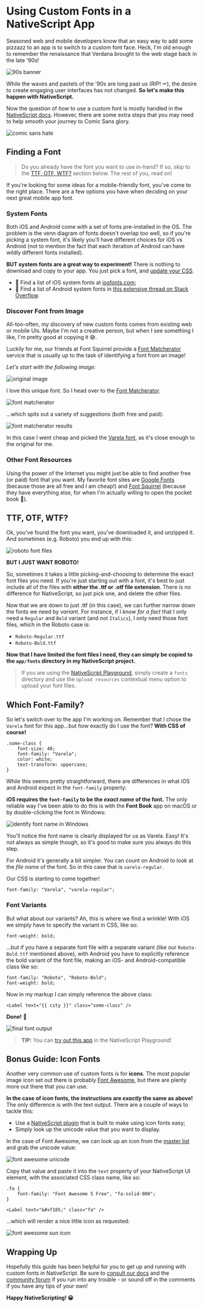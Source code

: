 # Using Custom Fonts in a NativeScript App

Seasoned web and mobile developers know that an easy way to add some pizzazz to an app is to switch to a custom font face. Heck, I'm old enough to remember the renaissance that Verdana brought to the web stage back in the late '90s!

![90s banner](90s.png)

While the waves and pastels of the '90s are long past us (RIP! ⚰️), the desire to create engaging user interfaces has not changed. **So let's make this happen with NativeScript.** 

Now the question of *how* to use a custom font is mostly handled in the [NativeScript docs](https://docs.nativescript.org/ui/styling#using-fonts). However, there are some extra steps that you may need to help smooth your journey to Comic Sans glory.

![comic sans hate](comic-sans.png)

## Finding a Font

> Do you already have the font you want to use in-hand? If so, skip to the [TTF, OTF, WTF?](#ttf) section below. The rest of you, read on!

If you're looking for some ideas for a mobile-friendly font, you've come to the right place. There are a few options you have when deciding on your next great mobile app font.

### System Fonts

Both iOS and Android come with a set of fonts pre-installed in the OS. The problem is the venn diagram of fonts doesn't overlap too well, so if you're picking a system font, it's likely you'll have different choices for iOS vs Android (not to mention the fact that each iteration of Android can have wildly different fonts installed).

**BUT system fonts are a great way to experiment!** There is nothing to download and copy to your app. You just pick a font, and [update your CSS](#css).

- 🍎 Find a list of iOS system fonts at [iosfonts.com](http://iosfonts.com/);
- 🤖 Find a list of Android system fonts in [this extensive thread on Stack Overflow](https://stackoverflow.com/questions/19691530/valid-values-for-androidfontfamily-and-what-they-map-to).

### Discover Font from Image

All-too-often, my discovery of new custom fonts comes from existing web or mobile UIs. Maybe I'm not a creative person, but when I see something I like, I'm pretty good at copying it 😅.

Luckily for me, our friends at Font Squirrel provide a [Font Matcherator](https://www.fontsquirrel.com/matcherator) service that is usually up to the task of identifying a font from an image!

*Let's start with the following image:*

![original image](original.png)

I love this unique font. So I head over to the [Font Matcherator](https://www.fontsquirrel.com/matcherator).

![font matcherator](matcherator.png)

...which spits out a variety of suggestions (both free and paid):

![font matcherator results](matcherator-results.png)

In this case I went cheap and picked the [Varela font](https://fonts.google.com/specimen/Varela), as it's close enough to the original for me.

### Other Font Resources

Using the power of the Internet you might just be able to find another free (or paid) font that you want. My favorite font sites are [Google Fonts](https://fonts.google.com/) (because those are all free and I am cheap!) and [Font Squirrel](https://www.fontsquirrel.com/) (because they have everything else, for when I'm actually willing to open the pocket book 💸).

<a name="ttf"></a>
## TTF, OTF, WTF?

Ok, you've found the font you want, you've downloaded it, and unzipped it. And sometimes (e.g. Roboto) you end up with this:

![roboto font files](roboto.png)

**BUT I JUST WANT ROBOTO!**

So, sometimes it takes a little picking-and-choosing to determine the exact font files you need. If you're just starting out with a font, it's best to just include all of the files with **either the .ttf or .otf file extension**. There is no difference for NativeScript, so just pick one, and delete the other files.

Now that we are down to just .ttf (in this case), we can further narrow down the fonts we need by *variant*. For instance, if I *know for a fact* that I only need a `Regular` and `Bold` variant (and not `Italics`), I only need those font files, which in the Roboto case is:

- `Roboto-Regular.ttf`
- `Roboto-Bold.ttf`

**Now that I have limited the font files I need, they can simply be copied to the `app/fonts` directory in my NativeScript project.**

> If you are using the [NativeScript Playground](https://play.nativescript.org/), simply create a `fonts` directory and use the `Upload resources` contextual menu option to upload your font files.

<a name="css"></a>
## Which Font-Family?

So let's switch over to the app I'm working on. Remember that I chose the `Varela` font for this app...but *how* exactly do I use the font? **With CSS of course!**

	.some-class {
	    font-size: 40;
	    font-family: "Varela";
	    color: white;
	    text-transform: uppercase;
	}

While this seems pretty straightforward, there are differences in what iOS and Android expect in the `font-family` property:

**iOS requires the `font-family` to be the *exact name* of the font.** The only reliable way I've been able to do this is with the **Font Book** app on macOS or by double-clicking the font in Windows:

![identify font name in Windows](font-windows.png)

You'll notice the font name is clearly displayed for us as Varela. Easy! It's not always as simple though, so it's good to make sure you always do this step.

For Android it's generally a bit simpler. You can count on Android to look at the *file name* of the font. So in this case that is `varela-regular`.

Our CSS is starting to come together!

	font-family: "Varela", "varela-regular";

### Font Variants

But what about our variants? Ah, this is where we find a wrinkle! With iOS we simply have to specify the variant in CSS, like so:

	font-weight: bold;
	
...but if you have a separate font file with a separate variant (like our `Roboto-Bold.ttf` mentioned above), with Android you have to explicitly reference the bold variant of the font file, making an iOS- and Android-compatible class like so:

	font-family: "Roboto", "Roboto-Bold";
	font-weight: bold;
	
Now in my markup I can simply reference the above class:

	<Label text="{{ city }}" class="some-class" />
	
**Done!** 🎉

![final font output](final.png)

> **TIP:** You can [try out this app](https://play.nativescript.org/?template=play-tsc&id=Y4fVGt&v=16) in the NativeScript Playground!

## Bonus Guide: Icon Fonts

Another very common use of custom fonts is for **icons**. The most popular image icon set out there is probably [Font Awesome](https://fontawesome.com/), but there are plenty more out there that you can use.

**In the case of icon fonts, the instructions are *exactly* the same as above!** The only difference is with the text output. There are a couple of ways to tackle this:

- Use a [NativeScript plugin](https://market.nativescript.org/plugins/nativescript-fonticon) that is built to make using icon fonts easy;
- Simply look up the unicode value that you want to display.

In the case of Font Awesome, we can look up an icon from the [master list](https://fontawesome.com/icons) and grab the unicode value:

![font awesome unicode](font-awesome.png)

Copy that value and paste it into the `text` property of your NativeScript UI element, with the associated CSS class name, like so:

	.fa {
	    font-family: "Font Awesome 5 Free", "fa-solid-900";
	}

	<Label text="&#xf185;" class="fa" />
	
...which will render a nice little icon as requested:

![font awesome sun icon](font-awesome-sun.png)

## Wrapping Up

Hopefully this guide has been helpful for you to get up and running with custom fonts in NativeScript. Be sure to [consult our docs](https://docs.nativescript.org/ui/styling#using-fonts) and the [community forum](https://discourse.nativescript.org/) if you run into any trouble - or sound off in the comments if you have any tips of your own!

**Happy NativeScripting! 😀**